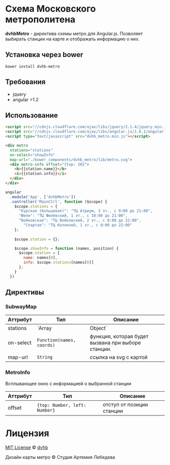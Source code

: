 # Схема Московского метрополитена

**dvhbMetro** - директива схемы метро для Angular.js. Позволяет выбирать станции на карте и отображать информацию о них.

## Установка через bower

```
bower install dvhb-metro
```

## Требования

- jquery
- angular >1.2

## Использование

```html
<script src="//cdnjs.cloudflare.com/ajax/libs/jquery/2.1.4/jquery.min.js"></script>
<script src="//cdnjs.cloudflare.com/ajax/libs/angular.js/1.6.1/angular.min.js"></script>
<script type="text/javascript" src="dvhb_metro.min.js"></script>
```

```html
<div metro 
  stations="stations" 
  on-select="showInfo" 
  map-url="./bower_components/dvhb_metro/lib/metro.svg">
  <div metro-info offset="{top: 20}">
    <b>{{station.name}}</b>
    <i>{{station.info}}</i>
  </div>
</div>
```

```js
angular
  .module('App', ['dvhbMetro'])
  .controller('MainCtrl', function ($scope) {
    $scope.stations = {
      "Курская (Кольцевая)": "ТЦ Атриум, 3 эт., с 9:00 до 21:00",
      "Фили": "ТЦ Филёвский, 1 эт., с 10:00 до 21:00",
      "Войковская": "ТЦ Войковский, 2 эт., с 8:00 до 22:00",
        "Спартак": "ТЦ Коллизей, 1 эт., с 8:00 до 22:00"
    };
  
    $scope.station = {};

    $scope.showInfo = function (names, position) {
      $scope.station = {
        name: names[0], 
        info: $scope.stations[names[0]]
      };
    }
  })
```

## Директивы

### SubwayMap


Аттрибут | Тип | Описание 
---------|-----|---------
stations | `Array<String> | Object` | список активных (доступных для выбора) станций. Может быть массивом с именами станций или объектом, где каждый ключ является названием станции
on-select | `Function(names, coords)` | функция, которая будет вызвана при выборе станции. 
map-url | `String` | ссылка на svg с картой

### MetroInfo

Всплывающее окно с информацией о выбранной станции

Аттрибут | Тип | Описание
---------|-----|-----------
offset|`{top: Number, left: Number}`| отступ от позиции станции

# Лицензия

[MIT License](./LICENSE) © [dvhb](http://dvhb.ru/)

Дизайн карты метро © Студия Артемия Лебедева